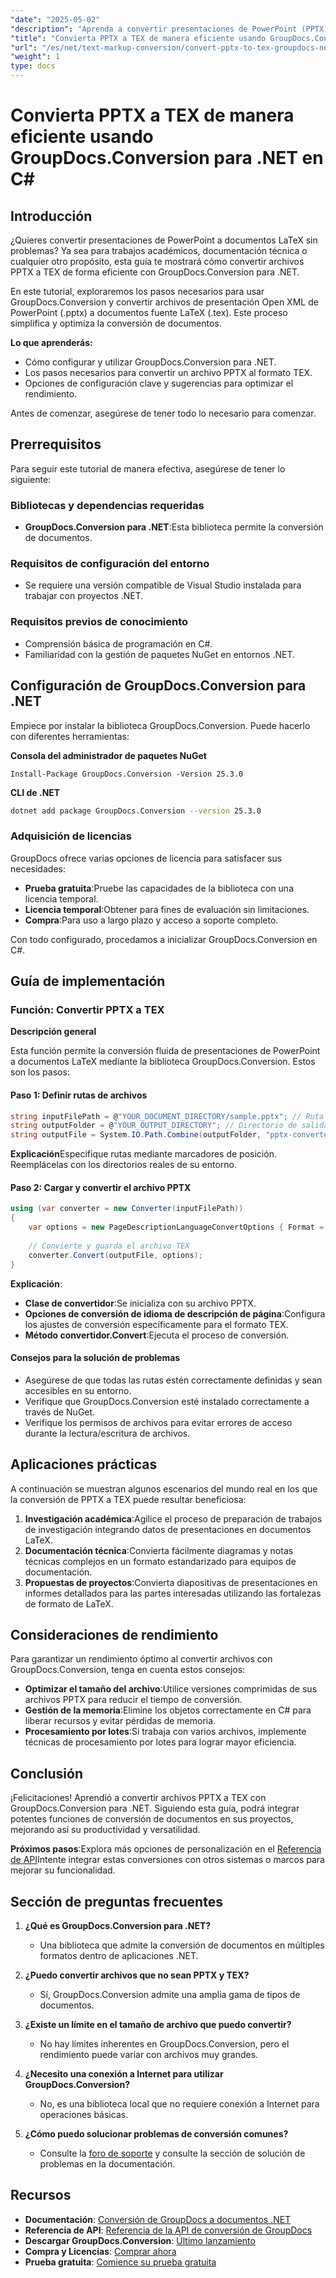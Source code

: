 ```yaml
---
"date": "2025-05-02"
"description": "Aprenda a convertir presentaciones de PowerPoint (PPTX) a documentos LaTeX (TEX) de forma eficiente con GroupDocs.Conversion para .NET. Esta guía ofrece instrucciones paso a paso y recomendaciones."
"title": "Convierta PPTX a TEX de manera eficiente usando GroupDocs.Conversion para .NET en C#"
"url": "/es/net/text-markup-conversion/convert-pptx-to-tex-groupdocs-net/"
"weight": 1
type: docs
---
```

# Convierta PPTX a TEX de manera eficiente usando GroupDocs.Conversion para .NET en C#

## Introducción

¿Quieres convertir presentaciones de PowerPoint a documentos LaTeX sin problemas? Ya sea para trabajos académicos, documentación técnica o cualquier otro propósito, esta guía te mostrará cómo convertir archivos PPTX a TEX de forma eficiente con GroupDocs.Conversion para .NET.

En este tutorial, exploraremos los pasos necesarios para usar GroupDocs.Conversion y convertir archivos de presentación Open XML de PowerPoint (.pptx) a documentos fuente LaTeX (.tex). Este proceso simplifica y optimiza la conversión de documentos.

**Lo que aprenderás:**
- Cómo configurar y utilizar GroupDocs.Conversion para .NET.
- Los pasos necesarios para convertir un archivo PPTX al formato TEX.
- Opciones de configuración clave y sugerencias para optimizar el rendimiento.

Antes de comenzar, asegúrese de tener todo lo necesario para comenzar.

## Prerrequisitos

Para seguir este tutorial de manera efectiva, asegúrese de tener lo siguiente:

### Bibliotecas y dependencias requeridas
- **GroupDocs.Conversion para .NET**:Esta biblioteca permite la conversión de documentos.

### Requisitos de configuración del entorno
- Se requiere una versión compatible de Visual Studio instalada para trabajar con proyectos .NET.

### Requisitos previos de conocimiento
- Comprensión básica de programación en C#.
- Familiaridad con la gestión de paquetes NuGet en entornos .NET.

## Configuración de GroupDocs.Conversion para .NET

Empiece por instalar la biblioteca GroupDocs.Conversion. Puede hacerlo con diferentes herramientas:

**Consola del administrador de paquetes NuGet**
```shell
Install-Package GroupDocs.Conversion -Version 25.3.0
```

**CLI de .NET**
```bash
dotnet add package GroupDocs.Conversion --version 25.3.0
```

### Adquisición de licencias

GroupDocs ofrece varias opciones de licencia para satisfacer sus necesidades:
- **Prueba gratuita**:Pruebe las capacidades de la biblioteca con una licencia temporal.
- **Licencia temporal**:Obtener para fines de evaluación sin limitaciones.
- **Compra**:Para uso a largo plazo y acceso a soporte completo.

Con todo configurado, procedamos a inicializar GroupDocs.Conversion en C#.

## Guía de implementación

### Función: Convertir PPTX a TEX

**Descripción general**

Esta función permite la conversión fluida de presentaciones de PowerPoint a documentos LaTeX mediante la biblioteca GroupDocs.Conversion. Estos son los pasos:

#### Paso 1: Definir rutas de archivos
```csharp
string inputFilePath = @"YOUR_DOCUMENT_DIRECTORY/sample.pptx"; // Ruta a su archivo PPTX.
string outputFolder = @"YOUR_OUTPUT_DIRECTORY"; // Directorio de salida para archivos TEX.
string outputFile = System.IO.Path.Combine(outputFolder, "pptx-converted-to.tex"); // Ruta completa al archivo TEX de salida.
```

**Explicación**Especifique rutas mediante marcadores de posición. Reemplácelas con los directorios reales de su entorno.

#### Paso 2: Cargar y convertir el archivo PPTX
```csharp
using (var converter = new Converter(inputFilePath))
{
    var options = new PageDescriptionLanguageConvertOptions { Format = GroupDocs.Conversion.FileTypes.PageDescriptionLanguageFileType.Tex };
    
    // Convierte y guarda el archivo TEX
    converter.Convert(outputFile, options);
}
```

**Explicación**: 
- **Clase de convertidor**:Se inicializa con su archivo PPTX.
- **Opciones de conversión de idioma de descripción de página**:Configura los ajustes de conversión específicamente para el formato TEX.
- **Método convertidor.Convert**:Ejecuta el proceso de conversión.

#### Consejos para la solución de problemas

- Asegúrese de que todas las rutas estén correctamente definidas y sean accesibles en su entorno.
- Verifique que GroupDocs.Conversion esté instalado correctamente a través de NuGet.
- Verifique los permisos de archivos para evitar errores de acceso durante la lectura/escritura de archivos.

## Aplicaciones prácticas

A continuación se muestran algunos escenarios del mundo real en los que la conversión de PPTX a TEX puede resultar beneficiosa:

1. **Investigación académica**:Agilice el proceso de preparación de trabajos de investigación integrando datos de presentaciones en documentos LaTeX.
2. **Documentación técnica**:Convierta fácilmente diagramas y notas técnicas complejos en un formato estandarizado para equipos de documentación.
3. **Propuestas de proyectos**:Convierta diapositivas de presentaciones en informes detallados para las partes interesadas utilizando las fortalezas de formato de LaTeX.

## Consideraciones de rendimiento

Para garantizar un rendimiento óptimo al convertir archivos con GroupDocs.Conversion, tenga en cuenta estos consejos:

- **Optimizar el tamaño del archivo**:Utilice versiones comprimidas de sus archivos PPTX para reducir el tiempo de conversión.
- **Gestión de la memoria**:Elimine los objetos correctamente en C# para liberar recursos y evitar pérdidas de memoria.
- **Procesamiento por lotes**:Si trabaja con varios archivos, implemente técnicas de procesamiento por lotes para lograr mayor eficiencia.

## Conclusión

¡Felicitaciones! Aprendió a convertir archivos PPTX a TEX con GroupDocs.Conversion para .NET. Siguiendo esta guía, podrá integrar potentes funciones de conversión de documentos en sus proyectos, mejorando así su productividad y versatilidad.

**Próximos pasos**:Explora más opciones de personalización en el [Referencia de API](https://reference.groupdocs.com/conversion/net/)Intente integrar estas conversiones con otros sistemas o marcos para mejorar su funcionalidad.

## Sección de preguntas frecuentes

1. **¿Qué es GroupDocs.Conversion para .NET?**
   - Una biblioteca que admite la conversión de documentos en múltiples formatos dentro de aplicaciones .NET.

2. **¿Puedo convertir archivos que no sean PPTX y TEX?**
   - Sí, GroupDocs.Conversion admite una amplia gama de tipos de documentos.

3. **¿Existe un límite en el tamaño de archivo que puedo convertir?**
   - No hay límites inherentes en GroupDocs.Conversion, pero el rendimiento puede variar con archivos muy grandes.

4. **¿Necesito una conexión a Internet para utilizar GroupDocs.Conversion?**
   - No, es una biblioteca local que no requiere conexión a Internet para operaciones básicas.

5. **¿Cómo puedo solucionar problemas de conversión comunes?**
   - Consulte la [foro de soporte](https://forum.groupdocs.com/c/conversion/10) y consulte la sección de solución de problemas en la documentación.

## Recursos

- **Documentación**: [Conversión de GroupDocs a documentos .NET](https://docs.groupdocs.com/conversion/net/)
- **Referencia de API**: [Referencia de la API de conversión de GroupDocs](https://reference.groupdocs.com/conversion/net/)
- **Descargar GroupDocs.Conversion**: [Último lanzamiento](https://releases.groupdocs.com/conversion/net/)
- **Compra y Licencias**: [Comprar ahora](https://purchase.groupdocs.com/buy)
- **Prueba gratuita**: [Comience su prueba gratuita](https://releases.groupdocs.com/conversion/net/)
